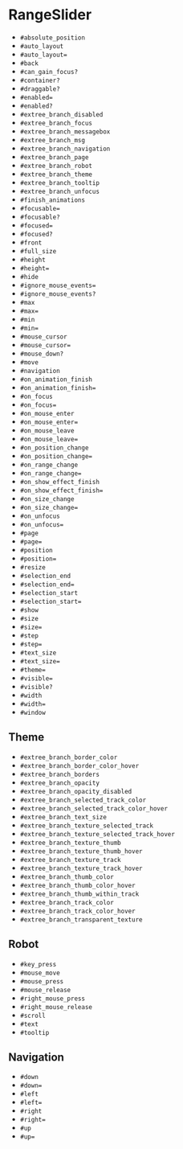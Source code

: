 RangeSlider
===
- `#absolute_position`
- `#auto_layout`
- `#auto_layout=`
- `#back`
- `#can_gain_focus?`
- `#container?`
- `#draggable?`
- `#enabled=`
- `#enabled?`
- `#extree_branch_disabled`
- `#extree_branch_focus`
- `#extree_branch_messagebox`
- `#extree_branch_msg`
- `#extree_branch_navigation`
- `#extree_branch_page`
- `#extree_branch_robot`
- `#extree_branch_theme`
- `#extree_branch_tooltip`
- `#extree_branch_unfocus`
- `#finish_animations`
- `#focusable=`
- `#focusable?`
- `#focused=`
- `#focused?`
- `#front`
- `#full_size`
- `#height`
- `#height=`
- `#hide`
- `#ignore_mouse_events=`
- `#ignore_mouse_events?`
- `#max`
- `#max=`
- `#min`
- `#min=`
- `#mouse_cursor`
- `#mouse_cursor=`
- `#mouse_down?`
- `#move`
- `#navigation`
- `#on_animation_finish`
- `#on_animation_finish=`
- `#on_focus`
- `#on_focus=`
- `#on_mouse_enter`
- `#on_mouse_enter=`
- `#on_mouse_leave`
- `#on_mouse_leave=`
- `#on_position_change`
- `#on_position_change=`
- `#on_range_change`
- `#on_range_change=`
- `#on_show_effect_finish`
- `#on_show_effect_finish=`
- `#on_size_change`
- `#on_size_change=`
- `#on_unfocus`
- `#on_unfocus=`
- `#page`
- `#page=`
- `#position`
- `#position=`
- `#resize`
- `#selection_end`
- `#selection_end=`
- `#selection_start`
- `#selection_start=`
- `#show`
- `#size`
- `#size=`
- `#step`
- `#step=`
- `#text_size`
- `#text_size=`
- `#theme=`
- `#visible=`
- `#visible?`
- `#width`
- `#width=`
- `#window`
## Theme
- `#extree_branch_border_color`
- `#extree_branch_border_color_hover`
- `#extree_branch_borders`
- `#extree_branch_opacity`
- `#extree_branch_opacity_disabled`
- `#extree_branch_selected_track_color`
- `#extree_branch_selected_track_color_hover`
- `#extree_branch_text_size`
- `#extree_branch_texture_selected_track`
- `#extree_branch_texture_selected_track_hover`
- `#extree_branch_texture_thumb`
- `#extree_branch_texture_thumb_hover`
- `#extree_branch_texture_track`
- `#extree_branch_texture_track_hover`
- `#extree_branch_thumb_color`
- `#extree_branch_thumb_color_hover`
- `#extree_branch_thumb_within_track`
- `#extree_branch_track_color`
- `#extree_branch_track_color_hover`
- `#extree_branch_transparent_texture`
## Robot
- `#key_press`
- `#mouse_move`
- `#mouse_press`
- `#mouse_release`
- `#right_mouse_press`
- `#right_mouse_release`
- `#scroll`
- `#text`
- `#tooltip`
## Navigation
- `#down`
- `#down=`
- `#left`
- `#left=`
- `#right`
- `#right=`
- `#up`
- `#up=`
